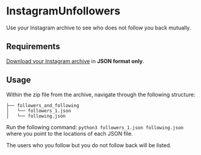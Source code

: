 # InstagramUnfollowers
Use your Instagram archive to see who does not follow you back mutually.

## Requirements
[Download your Instagram archive](https://help.instagram.com/181231772500920) in **JSON format only**.

## Usage
Within the zip file from the archive, navigate through the following structure:
```
├── followers_and_following
│   └── followers_1.json
│   └── following.json
```

Run the following command:
`python3 followers_1.json following.json` where you point to the locations of each JSON file.

The users who you follow but you do not follow back will be listed.
